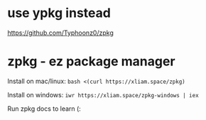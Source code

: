 # use ypkg instead
https://github.com/Typhoonz0/zpkg

# zpkg - ez package manager
Install on mac/linux:
`bash <(curl https://xliam.space/zpkg)`

Install on windows:
`iwr https://xliam.space/zpkg-windows | iex`

Run zpkg docs to learn (:
